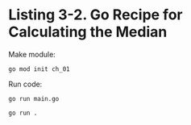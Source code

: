 # Listing 3-2. Go Recipe for Calculating the Median
Make module:

```
go mod init ch_01 
```

Run code:

```
go run main.go
```

```
go run .
```
